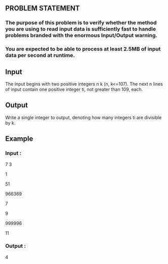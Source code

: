 ## PROBLEM STATEMENT 
### The purpose of this problem is to verify whether the method you are using to read input data is sufficiently fast to handle problems branded with the enormous Input/Output warning.
### You are expected to be able to process at least 2.5MB of input data per second at runtime.

## Input
The input begins with two positive integers n k (n, k<=107). The next n lines of input contain one positive integer ti, not greater than 109, each.

## Output
Write a single integer to output, denoting how many integers ti are divisible by k.

## Example

### Input :

7    3

1

51

966369

7

9

999996

11

### Output :

4
